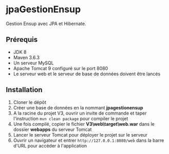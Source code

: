# jpaGestionEnsup

Gestion Ensup avec JPA et Hibernate.

## Prérequis

- JDK 8
- Maven 3.6.3
- Un serveur MySQL
- Apache Tomcat 9 configuré sur le port 8080
- Le serveur web et le serveur de base de données doivent être lancés

## Installation

1. Cloner le dépôt
2. Créer une base de données en la nommant **jpagestionensup**
3. A la racine du projet V3, ouvrir un invite de commande et taper l'instruction `mvn clean package` pour compiler le projet
4. Une fois compilé, copier le fichier **V3\web\target\web.war** dans le dossier **webapps** du serveur Tomcat
5. Lancer le serveur Tomcat pour déployer le projet sur le serveur
6. Ouvrir un navigateur et entrer `http://127.0.0.1:8080/web` dans la barre d'URL pour accéder à l'application
